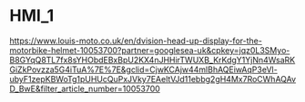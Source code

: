 # HMI_1

https://www.louis-moto.co.uk/en/dvision-head-up-display-for-the-motorbike-helmet-10053700?partner=googlesea-uk&cpkey=jqz0L3SMyo-B8GYqQ8TL7fx8sYHObdEBxBpU2KX4nJHHirTWUXB_KrKdgY1YjNn4WsaRKGiZkPovzza5G4iTuA%7E%7E&gclid=CjwKCAjw44mlBhAQEiwAqP3eVl-ubyF1zepKBWoTg1pUHUcQuPxJVky7EAeltVJd11ebbg2gH4Mx7RoCWhAQAvD_BwE&filter_article_number=10053700